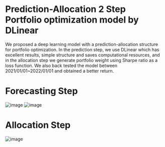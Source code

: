 # Prediction-Allocation 2 Step  Portfolio optimization model by DLinear
We proposed a deep learning model with a prediction-allocation structure for portfolio optimization. In the prediction step, we use DLinear which has excellent results, simple structure and saves computational resources, and in the allocation step we generate portfolio weight using Sharpe ratio as a loss function. We also back tested the model between 2021/01/01~2022/01/01 and obtained a better return. 

# Forecasting Step
![image](https://github.com/UnbreakablePACHES/Stock-forecasting-by-DLinear/assets/106865536/8511eec2-0c59-4822-9880-3e390867cd12)
![image](https://github.com/UnbreakablePACHES/Stock-forecasting-by-DLinear/assets/106865536/b0564202-e199-4f93-80eb-a4734f9504fc)

# Allocation Step
![image](https://github.com/UnbreakablePACHES/Stock-forecasting-by-DLinear/assets/106865536/523f59c1-a66f-42ca-9bdd-6d770b044175)

